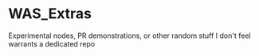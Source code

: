 # WAS_Extras
Experimental nodes, PR demonstrations, or other random stuff I don't feel warrants a dedicated repo
